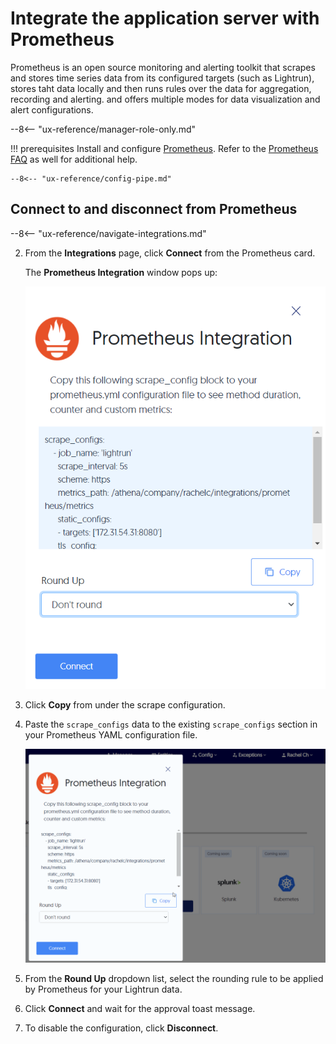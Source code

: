 # Integrate the application server with Prometheus

Prometheus is an open source monitoring and alerting toolkit that scrapes and stores time series data from its configured targets (such as Lightrun), stores taht data locally and then runs rules over the data for aggregation, recording and alerting. and offers multiple modes for data visualization and alert configurations.


--8<-- "ux-reference/manager-role-only.md"

	 
!!! prerequisites
    Install and configure [Prometheus](https://prometheus.io/). Refer to the [Prometheus FAQ](https://prometheus.io/docs/introduction/faq/) as well for additional help.


    --8<-- "ux-reference/config-pipe.md"


## Connect to and disconnect from Prometheus


--8<-- "ux-reference/navigate-integrations.md"


2. From the **Integrations** page, click **Connect** from the Prometheus card.

    The **Prometheus Integration** window pops up:

    ![Prometheus Configuration -half](assets/images/prometheus.png)
	
3. Click **Copy** from under the scrape configuration. 

4. Paste the <code>scrape_configs</code> data to the existing <code>scrape_configs</code> section in your Prometheus YAML configuration file.

    ![Paste script](assets/images/prometheus.gif)

5. From the **Round Up** dropdown list, select the rounding rule to be applied by Prometheus for your Lightrun data.

6.  Click **Connect** and wait for the approval toast message.

7. To disable the configuration, click **Disconnect**.
